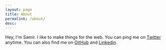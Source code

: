 ```yaml
---
layout: page
title: About
permalink: /about/
desc:
---
```


Hey, I'm Samir. I like to make things for the web. You can ping me on [Twitter](http://twitter.com/montecruiseto) anytime. You can also find me on [GitHub](http://github.com/montecruiseto) and [Linkedin](https://be.linkedin.com/pub/samir-bekaert/5/5b7/7b7).
